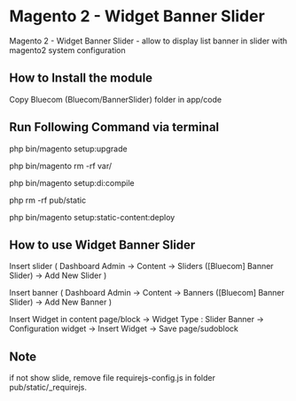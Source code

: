 # Magento 2 - Widget Banner Slider

Magento 2 - Widget Banner Slider - allow to display list banner in slider with magento2 system configuration

How to Install the module
-------------------------
Copy Bluecom (Bluecom/BannerSlider) folder in app/code

Run Following Command via terminal
----------------------------------
php bin/magento setup:upgrade

php bin/magento rm -rf var/

php bin/magento setup:di:compile

php rm -rf pub/static

php bin/magento setup:static-content:deploy

How to use Widget Banner Slider
-------------------------------------
Insert slider ( Dashboard Admin -> Content -> Sliders ([Bluecom] Banner Slider) -> Add New Slider )

Insert banner ( Dashboard Admin -> Content -> Banners ([Bluecom] Banner Slider) -> Add New Banner )

Insert Widget in content page/block -> Widget Type : Slider Banner -> Configuration widget -> Insert Widget -> Save page/sudoblock

Note
----
if not show slide, remove file requirejs-config.js in folder pub/static/_requirejs.
